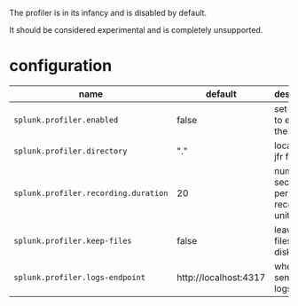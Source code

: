 
The profiler is in its infancy and is disabled by default.

It should be considered experimental and is completely unsupported.

# configuration

| name                                | default                | description                          |
|-------------------------------------|------------------------|--------------------------------------|
|`splunk.profiler.enabled`            | false                  | set to true to enable the profiler   |
|`splunk.profiler.directory`          | "."                    | location of jfr files                |
|`splunk.profiler.recording.duration` | 20                     | number of seconds per recording unit |
|`splunk.profiler.keep-files`         | false                  | leave JFR files on disk id `true`    |
|`splunk.profiler.logs-endpoint`      | http://localhost:4317  | where to send OTLP logs              |
